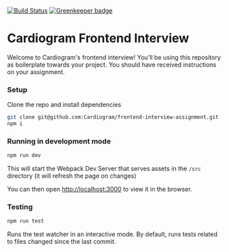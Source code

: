 [![Build Status](https://travis-ci.com/Cardiogram/frontend-interview-assignment.svg?branch=master)](https://travis-ci.com/Cardiogram/frontend-interview-assignment) [![Greenkeeper badge](https://badges.greenkeeper.io/Cardiogram/frontend-interview-assignment.svg)](https://greenkeeper.io/)

# Cardiogram Frontend Interview

Welcome to Cardiogram's frontend interview! You'll be using this repository as boilerplate towards your project. You should have received instructions on your assignment.

### Setup

Clone the repo and install dependencies

```bash
git clone git@github.com:Cardiogram/frontend-interview-assignment.git .
npm i
```

### Running in development mode

```bash
npm run dev
```

This will start the Webpack Dev Server that serves assets in the `/src` directory (it will refresh the page on changes)

You can then open [http://localhost:3000](http://localhost:3000) to view it in the browser.

### Testing

```bash
npm run test
```

Runs the test watcher in an interactive mode.
By default, runs tests related to files changed since the last commit.
